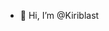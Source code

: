 - 👋 Hi, I’m @Kiriblast



<!---
Kiriblast/Kiriblast is a ✨ special ✨ repository because its `README.md` (this file) appears on your GitHub profile.
You can click the Preview link to take a look at your changes.
--->
